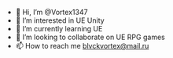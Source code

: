 - 👋 Hi, I’m @Vortex1347
- 👀 I’m interested in UE Unity 
- 🌱 I’m currently learning UE
- 💞️ I’m looking to collaborate on UE RPG games
- 📫 How to reach me blvckvortex@mail.ru

